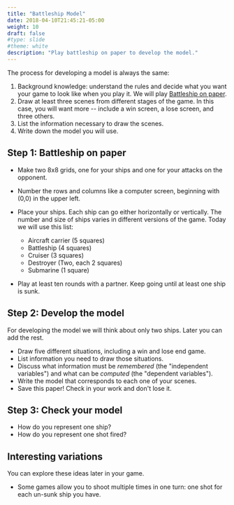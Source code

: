 ```yaml
---
title: "Battleship Model"
date: 2018-04-10T21:45:21-05:00
weight: 10
draft: false
#type: slide
#theme: white
description: "Play battleship on paper to develop the model."
---
```


The process for developing a model is always the same:

1. Background knowledge: understand the rules and decide what you want
   your game to look like when you play it. We will play [Battleship on paper](https://en.wikipedia.org/wiki/File:Battleships_Paper_Game.svg).
2. Draw at least three scenes from different stages of the game. In
   this case, you will want more -- include a win screen, a lose
   screen, and three others.
3. List the information necessary to draw the scenes.
4. Write down the model you will use.

## Step 1: Battleship on paper

* Make two 8x8 grids, one for your ships and one for your attacks on the opponent.

* Number the rows and columns like a computer screen, beginning with
  (0,0) in the upper left.

* Place your ships. Each ship can go either horizontally or vertically. The number and size of ships varies in different versions of the game. Today we will use this list:

    - Aircraft carrier (5 squares) 
    - Battleship (4 squares)
    - Cruiser (3 squares)
    - Destroyer (Two, each 2 squares)
    - Submarine (1 square)

* Play at least ten rounds with a partner. Keep going until at least one ship is sunk.

## Step 2: Develop the model

For developing the model we will think about only two ships. Later you can add the rest.

* Draw five different situations, including a win and lose end game.
* List information you need to draw those situations.
* Discuss what information must be _remembered_ (the "independent variables") and what can be _computed_ (the "dependent variables").
* Write the model that corresponds to each one of your scenes.
* Save this paper! Check in your work and don't lose it.

## Step 3: Check your model

* How do you represent one ship?
* How do you represent one shot fired?

## Interesting variations

You can explore these ideas later in your game.

* Some games allow you to shoot multiple times in one turn: one shot
  for each un-sunk ship you have.
